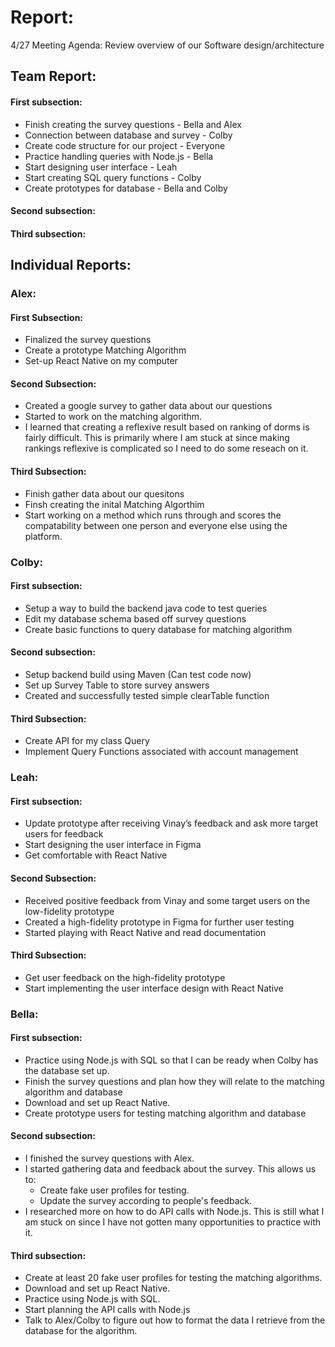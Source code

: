 # Report:

4/27 Meeting Agenda:
Review overview of our Software design/architecture


## Team Report:
#### First subsection:
- Finish creating the survey questions - Bella and Alex 
- Connection between database and survey - Colby 
- Create code structure for our project - Everyone 
- Practice handling queries with Node.js - Bella 
- Start designing user interface - Leah 
- Start creating SQL query functions - Colby 
- Create prototypes for database - Bella and Colby

#### Second subsection:


#### Third subsection:


## Individual Reports:

### Alex:
#### First Subsection:
- Finalized the survey questions
- Create a prototype Matching Algorithm
- Set-up React Native on my computer

#### Second Subsection:
- Created a google survey to gather data about our questions
- Started to work on the matching algorithm.
- I learned that creating a reflexive result based on ranking of dorms is fairly difficult.
  This is primarily where I am stuck at since making rankings reflexive is complicated so I need to
  do some reseach on it.

#### Third Subsection:
- Finish gather data about our quesitons
- Finsh creating the inital Matching Algorthim
- Start working on a method which runs through and
  scores the compatability between one person and
  everyone else using the platform.

### Colby:
#### First subsection:
- Setup a way to build the backend java code to test queries
- Edit my database schema based off survey questions
- Create basic functions to query database for matching algorithm

#### Second subsection: 
- Setup backend build using Maven (Can test code now)
- Set up Survey Table to store survey answers
- Created and successfully tested simple clearTable function

#### Third Subsection:
- Create API for my class Query
- Implement Query Functions associated with account management

### Leah:
#### First subsection:
- Update prototype after receiving Vinay’s feedback and ask more target users for feedback
- Start designing the user interface in Figma
- Get comfortable with React Native

#### Second Subsection:
- Received positive feedback from Vinay and some target users on the low-fidelity prototype
- Created a high-fidelity prototype in Figma for further user testing
- Started playing with React Native and read documentation 

#### Third Subsection:
- Get user feedback on the high-fidelity prototype 
- Start implementing the user interface design with React Native

### Bella:
#### First subsection:
- Practice using Node.js with SQL so that I can be ready when Colby has the database set up.
- Finish the survey questions and plan how they will relate to the matching algorithm and database
- Download and set up React Native.
- Create prototype users for testing matching algorithm and database

#### Second subsection:
- I finished the survey questions with Alex.
- I started gathering data and feedback about the survey. This allows us to:
  - Create fake user profiles for testing.
  - Update the survey according to people's feedback.
- I researched more on how to do API calls with Node.js. This is still what I am stuck on since I have not gotten many
opportunities to practice with it.

#### Third subsection:
- Create at least 20 fake user profiles for testing the matching algorithms.
- Download and set up React Native.
- Practice using Node.js with SQL.
- Start planning the API calls with Node.js
- Talk to Alex/Colby to figure out how to format the data I retrieve from the database for the algorithm.
